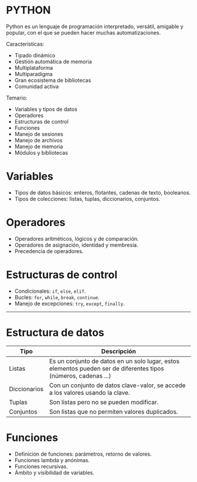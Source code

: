 
# PYTHON

Python es un lenguaje de programación interpretado, versátil, amigable y popular, con el que se pueden hacer muchas automatizaciones. 

Características:

- Tipado dinámico
- Gestión automática de memoria
- Multiplataforma
- Multiparadigma
- Gran ecosistema de bibliotecas
- Comunidad activa

Temario:

- Variables y tipos de datos
- Operadores
- Estructuras de control
- Funciones
- Manejo de sesiones
- Manejo de archivos
- Manejo de memoria
- Módulos y bibliotecas

# Variables

- Tipos de datos básicos: enteros, flotantes, cadenas de texto, booleanos.
- Tipos de colecciones: listas, tuplas, diccionarios, conjuntos.

# Operadores

- Operadores aritméticos, lógicos y de comparación.
- Operadores de asignación, identidad y membresía.
- Precedencia de operadores.
# Estructuras de control

- Condicionales: `if`, `else`, `elif`.    
- Bucles: `for`, `while`, `break`, `continue`.
- Manejo de excepciones: `try`, `except`, `finally`.

---

# Estructura de datos

| Tipo         | Descripción                                                                                                     |
| ------------ | --------------------------------------------------------------------------------------------------------------- |
| Listas       | Es un conjunto de datos en un solo lugar, estos elementos pueden ser de diferentes tipos (números, cadenas ...) |
| Diccionarios | Con un conjunto de datos clave-valor, se accede a los valores usando la clave.                                  |
| Tuplas       | Son listas pero no se pueden modificar.                                                                         |
| Conjuntos    | Son listas que no permiten valores duplicados.                                                                  |
# Funciones

- Definición de funciones: parámetros, retorno de valores.
- Funciones lambda y anónimas.
- Funciones recursivas.
- Ámbito y visibilidad de variables.